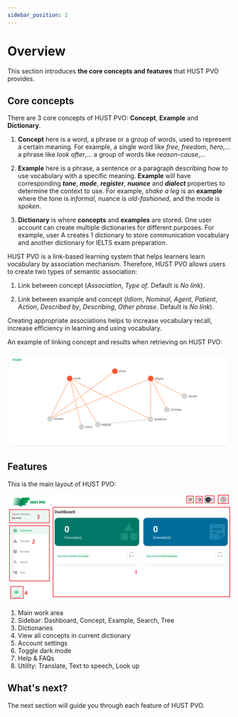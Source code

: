 ```yaml
---
sidebar_position: 2
---
```


# Overview

This section introduces **the core concepts and features** that HUST PVO provides.

## Core concepts

There are 3 core concepts of HUST PVO: **Concept**, **Example** and **Dictionary**.

1. **Concept** here is a word, a phrase or a group of words, used to represent a certain meaning. For example, a single word like *free*, *freedom*, *hero*,... a phrase like *look after*,... a group of words like *reason-cause*,...

2. **Example** here is a phrase, a sentence or a paragraph describing how to use vocabulary with a specific meaning. **Example** will have corresponding ***tone***, ***mode***, ***register***, ***nuance*** and ***dialect*** properties to determine the context to use. For example, *shake a leg* is an **example** where the tone is *informal*, nuance is *old-fashioned*, and the mode is *spoken*.

3. **Dictionary** is where **concepts** and **examples** are stored. One user account can create multiple dictionaries for different purposes. For example, user A creates 1 dictionary to store communication vocabulary and another dictionary for IELTS exam preparation.

HUST PVO is a link-based learning system that helps learners learn vocabulary by association mechanism. Therefore, HUST PVO allows users to create two types of semantic association:

1. Link between concept (*Association*, *Type of*. Default is *No link*).

2. Link between example and concept (*Idiom*, *Nominal*, *Agent*, *Patient*, *Action*, *Described by*, *Describing*, *Other phrase*. Default is *No link*).

Creating appropriate associations helps to increase vocabulary recall, increase efficiency in learning and using vocabulary.

An example of linking concept and results when retrieving on HUST PVO:

![Example graph](./img/Graph.PNG)

## Features

This is the main layout of HUST PVO:

![Layout](./img/Layout.PNG)

1. Main work area
2. Sidebar: Dashboard, Concept, Example, Search, Tree
3. Dictionaries
4. View all concepts in current dictionary
5. Account settings
6. Toggle dark mode
7. Help & FAQs
8. Utility: Translate, Text to speech, Look up 

## What's next?

The next section will guide you through each feature of HUST PVO.



